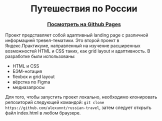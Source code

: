 <h1 align="center">Путешествия по России</h1>
<h3 align="center"><a href="https://alexunnt.github.io/russian-travel/">Посмотреть на Github Pages</a></h3>
Проект представляет собой адаптивный landing page с различной информацией тревел-тематики. Это второй проект в Яндекс.Практикуме, направленный на изучение расширенных возможностей HTML и CSS таких, как grid layout и адаптивность.
В разработке были использованы:
<ul>
  <li>HTML и CSS</li>
  <li>БЭМ-нотация</li>
  <li>flexbox и grid layout</li>
  <li>вёрстка по Figma</li>
  <li>медиазапросы</li>
</ul>

Для того, чтобы запустить проект локально, необходимо клонировать репозиторий следующей командой: ```git clone https://github.com/alexunnt/russian-travel```, затем следует открыть файл index.html в любом браузере.
